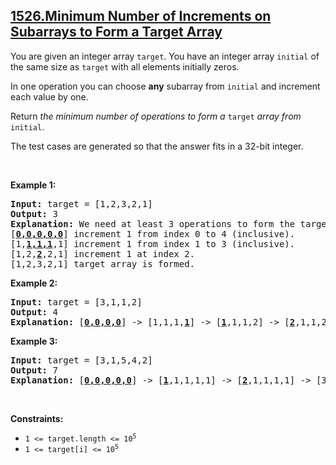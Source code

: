 ## [1526.Minimum Number of Increments on Subarrays to Form a Target Array](https://leetcode.com/problems/minimum-number-of-increments-on-subarrays-to-form-a-target-array/)
<p>You are given an integer array <code>target</code>. You have an integer array <code>initial</code> of the same size as <code>target</code> with all elements initially zeros.</p>

<p>In one operation you can choose <strong>any</strong> subarray from <code>initial</code> and increment each value by one.</p>

<p>Return <em>the minimum number of operations to form a </em><code>target</code><em> array from </em><code>initial</code>.</p>

<p>The test cases are generated so that the answer fits in a 32-bit integer.</p>

<p>&nbsp;</p>
<p><strong class="example">Example 1:</strong></p>

<pre>
<strong>Input:</strong> target = [1,2,3,2,1]
<strong>Output:</strong> 3
<strong>Explanation:</strong> We need at least 3 operations to form the target array from the initial array.
[<strong><u>0,0,0,0,0</u></strong>] increment 1 from index 0 to 4 (inclusive).
[1,<strong><u>1,1,1</u></strong>,1] increment 1 from index 1 to 3 (inclusive).
[1,2,<strong><u>2</u></strong>,2,1] increment 1 at index 2.
[1,2,3,2,1] target array is formed.
</pre>

<p><strong class="example">Example 2:</strong></p>

<pre>
<strong>Input:</strong> target = [3,1,1,2]
<strong>Output:</strong> 4
<strong>Explanation:</strong> [<strong><u>0,0,0,0</u></strong>] -&gt; [1,1,1,<strong><u>1</u></strong>] -&gt; [<strong><u>1</u></strong>,1,1,2] -&gt; [<strong><u>2</u></strong>,1,1,2] -&gt; [3,1,1,2]
</pre>

<p><strong class="example">Example 3:</strong></p>

<pre>
<strong>Input:</strong> target = [3,1,5,4,2]
<strong>Output:</strong> 7
<strong>Explanation:</strong> [<strong><u>0,0,0,0,0</u></strong>] -&gt; [<strong><u>1</u></strong>,1,1,1,1] -&gt; [<strong><u>2</u></strong>,1,1,1,1] -&gt; [3,1,<strong><u>1,1,1</u></strong>] -&gt; [3,1,<strong><u>2,2</u></strong>,2] -&gt; [3,1,<strong><u>3,3</u></strong>,2] -&gt; [3,1,<strong><u>4</u></strong>,4,2] -&gt; [3,1,5,4,2].
</pre>

<p>&nbsp;</p>
<p><strong>Constraints:</strong></p>

<ul>
	<li><code>1 &lt;= target.length &lt;= 10<sup>5</sup></code></li>
	<li><code>1 &lt;= target[i] &lt;= 10<sup>5</sup></code></li>
</ul>
